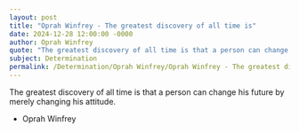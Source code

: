 ```yaml
---
layout: post
title: "Oprah Winfrey - The greatest discovery of all time is"
date: 2024-12-28 12:00:00 -0000
author: Oprah Winfrey
quote: "The greatest discovery of all time is that a person can change his future by merely changing his attitude."
subject: Determination
permalink: /Determination/Oprah Winfrey/Oprah Winfrey - The greatest discovery of all time is
---
```


The greatest discovery of all time is that a person can change his future by merely changing his attitude.

- Oprah Winfrey
